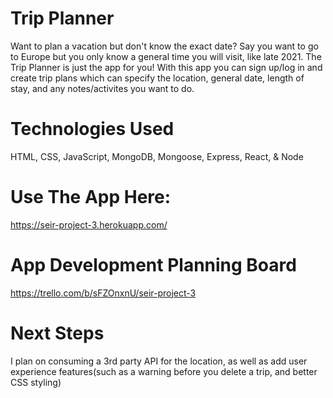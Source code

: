 # Trip Planner
Want to plan a vacation but don't know the exact date? Say you want to go to Europe but you only know a general time you will visit, like late 2021. The Trip Planner is just the app for you! With this app you can sign up/log in and create trip plans which can specify the location, general date, length of stay, and any notes/activites you want to do. 

# Technologies Used
HTML, CSS, JavaScript, MongoDB, Mongoose, Express, React, & Node

# Use The App Here:
https://seir-project-3.herokuapp.com/

# App Development Planning Board
https://trello.com/b/sFZOnxnU/seir-project-3

# Next Steps
I plan on consuming a 3rd party API for the location, as well as add user experience features(such as a warning before you delete a trip, and better CSS styling)